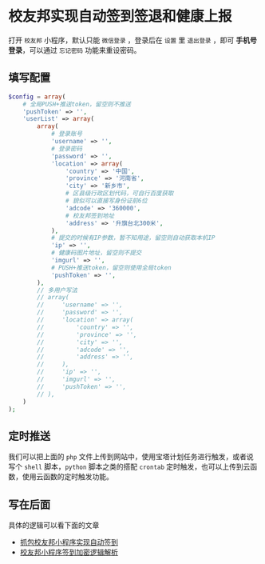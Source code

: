 # 校友邦实现自动签到签退和健康上报

打开 `校友邦` 小程序，默认只能 `微信登录` ，登录后在 `设置` 里 `退出登录` ，即可 **手机号登录**，可以通过 `忘记密码` 功能来重设密码。

## 填写配置

```php
$config = array(
    # 全局PUSH+推送token，留空则不推送
    'pushToken' => '',
    'userList' => array(
        array(
            # 登录账号
            'username' => '',
            # 登录密码
            'password' => '',
            'location' => array(
                'country' => '中国',
                'province' => '河南省',
                'city' => '新乡市',
                # 区县级行政区划代码，可自行百度获取
                # 貌似可以直接写身份证前6位
                'adcode' => '360000',
                # 校友邦签到地址
                'address' => '升旗台北300米',
            ),
            # 提交的时候有IP参数，暂不知用途，留空则自动获取本机IP
            'ip' => '', 
            # 健康码图片地址，留空则不提交
            'imgurl' => '',
            # PUSH+推送token，留空则使用全局token
            'pushToken' => '',
        ),
        // 多用户写法
        // array(
        //     'username' => '',
        //     'password' => '',
        //     'location' => array(
        //         'country' => '',
        //         'province' => '',
        //         'city' => '',
        //         'adcode' => '',
        //         'address' => '',
        //     ),
        //     'ip' => '', 
        //     'imgurl' => '',
        //     'pushToken' => '',
        // ),
    )
);
```

## 定时推送

我们可以把上面的 `php` 文件上传到网站中，使用宝塔计划任务进行触发，或者说写个 `shell` 脚本，`python` 脚本之类的搭配 `crontab` 定时触发，也可以上传到云函数，使用云函数的定时触发功能。

## 写在后面

具体的逻辑可以看下面的文章

- [抓包校友邦小程序实现自动签到](https://5ime.cn/xybsyw.html)
- [校友邦小程序签到加密逻辑解析](https://5ime.cn/xybsyw-re.html)